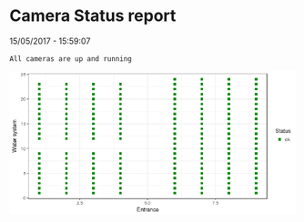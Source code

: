 Camera Status report
================
15/05/2017 - 15:59:07

    All cameras are up and running

![](camreport_files/figure-markdown_github/unnamed-chunk-2-1.png)
